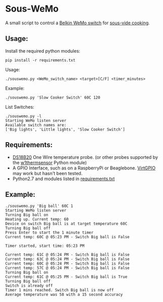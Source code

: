 Sous-WeMo
========

A small script to control a [Belkin WeMo switch](http://www.belkin.com/uk/F7C027-Belkin/p/P-F7C027/) for [sous-vide cooking](https://en.wikipedia.org/wiki/Sous-vide).

Usage:
------
Install the required python modules:

    pip install -r requirements.txt

Usage:

    ./souswemo.py <WeMo_switch_name> <target>[C/F] <timer_minutes>

Example:

    ./souswemo.py 'Slow Cooker Switch' 60C 120

List Switches:

    ./souswemo.py -l
    Starting WeMo listen server
    Available switch names are:
    ['Big lights', 'Little lights', 'Slow Cooker Switch']

Requirements:
-------------
* [DS18B20](https://www.adafruit.com/search?q=DS18B20) One Wire temperature probe. (or other probes supported by the [w1thermsensor](https://github.com/timofurrer/w1thermsensor) Python module)
* A GPIO Interface, such as on a RaspberryPi or Beaglebone. [VirtGPIO](https://github.com/BLavery/virtual-GPIO) may work but hasn't been tested.
* Python2.7 and modules listed in [requirements.txt](https://raw.githubusercontent.com/detobate/sous-wemo/master/requirements.txt)


Example:
--------

    ./souswemo.py 'Big ball' 60C 1
    Starting WeMo listen server
    Turning Big ball on
    Heating up. Current temp: 60
    Device on switch Big ball is at target temperature 60C
    Turning Big ball off
    Press Enter to start the 1 minute timer
    Current temp: 60C @ 05:23 PM - Switch Big ball is False

    Timer started, start time: 05:23 PM

    Current temp: 61C @ 05:24 PM - Switch Big ball is False
    Current temp: 63C @ 05:24 PM - Switch Big ball is False
    Current temp: 60C @ 05:24 PM - Switch Big ball is False
    Current temp: 57C @ 05:24 PM - Switch Big ball is False
    Turning Big ball on
    Current temp: 61C @ 05:25 PM - Switch Big ball is True
    Turning Big ball off
    Switch is already off
    Timer 1 mins reached. Switch Big ball is now off
    Average temperature was 58 with a 15 second accuracy
